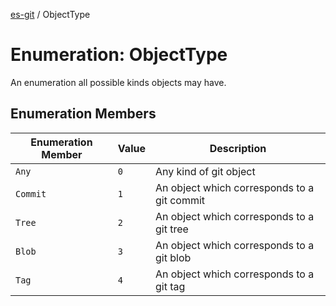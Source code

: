 [es-git](../globals.md) / ObjectType

# Enumeration: ObjectType

An enumeration all possible kinds objects may have.

## Enumeration Members

| Enumeration Member | Value | Description |
| ------ | ------ | ------ |
| <a id="any"></a> `Any` | `0` | Any kind of git object |
| <a id="commit"></a> `Commit` | `1` | An object which corresponds to a git commit |
| <a id="tree"></a> `Tree` | `2` | An object which corresponds to a git tree |
| <a id="blob"></a> `Blob` | `3` | An object which corresponds to a git blob |
| <a id="tag"></a> `Tag` | `4` | An object which corresponds to a git tag |
